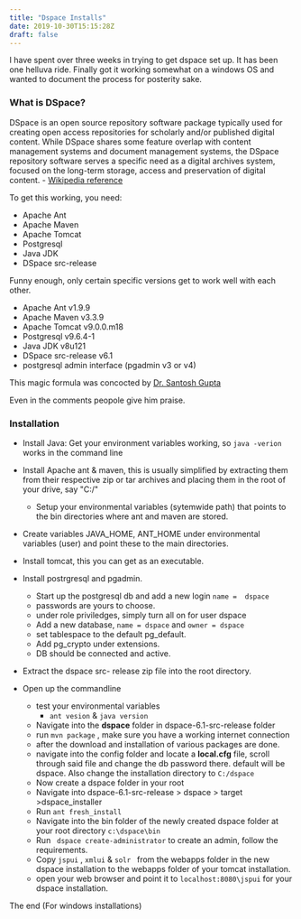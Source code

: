 ```yaml
---
title: "Dspace Installs"
date: 2019-10-30T15:15:28Z
draft: false
---
```

I have spent over three weeks in trying to get dspace set up. It has been one helluva ride. Finally got it working somewhat on a windows OS and wanted to document the process for posterity sake.

### What is DSpace?

DSpace is an open source repository software package typically used for creating open access repositories for scholarly and/or published digital content. While DSpace shares some feature overlap with content management systems and document management systems, the DSpace repository software serves a specific need as a digital archives system, focused on the long-term storage, access and preservation of digital content. - [Wikipedia reference](https://en.wikipedia.org/wiki/DSpace)

To get this working, you need:

- Apache Ant
- Apache Maven
- Apache Tomcat
- Postgresql
- Java JDK
- DSpace src-release

Funny enough, only certain specific versions get to work well with each other.

- Apache Ant v1.9.9
- Apache Maven v3.3.9
- Apache Tomcat v9.0.0.m18
- Postgresql v9.6.4-1
- Java JDK v8u121
- DSpace src-release v6.1
- postgresql admin interface (pgadmin v3 or v4)

This magic formula was concocted by [Dr. Santosh Gupta](https://www.youtube.com/watch?v=I-lmBHp6pDE)

Even in the comments peopole give him praise.

### Installation

- Install Java: Get your environment variables working, so ``java -verion`` works in the command line
- Install Apache ant & maven, this is usually simplified by extracting them from their respective zip or tar archives and placing them in the root of your drive, say "C:/"
  - Setup your environmental variables (sytemwide path) that points to the bin directories where ant and maven are stored.
- Create variables JAVA_HOME, ANT_HOME under environmental variables (user) and point these to the main directories.
- Install tomcat, this you can get as an executable.
- Install postrgresql and pgadmin.
  - Start up the postgresql db and add a new login ``name =  dspace``
  - passwords are yours to choose.
  - under role priviledges, simply turn all on for user dspace
  - Add a new database, ``name = dspace``  and ``owner = dspace``
  - set tablespace to the default pg_default.
  - Add pg_crypto under extensions.
  - DB should be connected and active.

- Extract the dspace src- release zip file into the root directory.

- Open up the commandline
  - test your environmental variables
    - ``ant vesion`` &  ``java version``
  - Navigate into the  **dspace** folder in  dspace-6.1-src-release folder
  - run ``mvn package`` , make sure you have a working internet connection
  - after the download and installation of various packages are done.
  - navigate into the config folder  and locate a **local.cfg** file, scroll through said file and change the db password there. default will be dspace. Also change the installation directory  to ``C:/dspace``
  - Now create a dspace folder in your root
  - Navigate into dspace-6.1-src-release > dspace > target >dspace_installer
  - Run ``ant fresh_install``
  - Navigate into the bin folder of the newly created dspace folder at your root directory ``c:\dspace\bin``
  - Run `` dspace create-administrator`` to create an admin, follow the requirements.
  - Copy ``jspui`` , ``xmlui`` & ``solr `` from the webapps folder in the new dspace installation to the webapps folder of your tomcat installation.
  - open your web browser and point it to ``localhost:8080\jspui`` for your dspace installation.

The end (For windows installations)